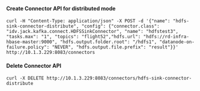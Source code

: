 #### Create Connector API for distributed mode
```
curl -H "Content-Type: application/json" -X POST -d '{"name": "hdfs-sink-connector-distribute", "config": {"connector.class": "idv.jack.kafka.connect.HDFSSinkConnector", "name": "hdfstest3", "tasks.max": "1", "topics": "flight52","hdfs.url": "hdfs://rd-infra-hbase-master:9000", "hdfs.output.folder.root": "/hdfs1", "datanode-on-failure.policy": "NEVER", "hdfs.output.file.prefix": "result"}}' http://10.1.3.229:8083/connectors
```

#### Delete Connector API
```
curl -X DELETE http://10.1.3.229:8083/connectors/hdfs-sink-connector-distribute
```

